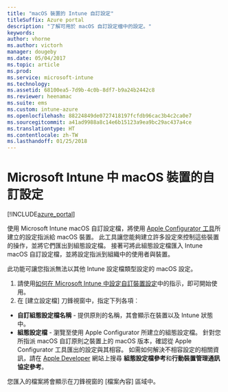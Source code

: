 ```yaml
---
title: "macOS 裝置的 Intune 自訂設定"
titleSuffix: Azure portal
description: "了解可用於 macOS 自訂設定檔中的設定。"
keywords: 
author: vhorne
ms.author: victorh
manager: dougeby
ms.date: 05/04/2017
ms.topic: article
ms.prod: 
ms.service: microsoft-intune
ms.technology: 
ms.assetid: 68100ea5-7d9b-4c0b-8df7-b9a24b2442c8
ms.reviewer: heenamac
ms.suite: ems
ms.custom: intune-azure
ms.openlocfilehash: 88224849de0727418197fcfdb96cac3b4c2ca0e7
ms.sourcegitcommit: a41ad9988a8c14e6b15123a9ea9bc29ac437a4ce
ms.translationtype: HT
ms.contentlocale: zh-TW
ms.lasthandoff: 01/25/2018
---
```

# <a name="custom-settings-for-macos-devices-in-microsoft-intune"></a>Microsoft Intune 中 macOS 裝置的自訂設定

[!INCLUDE[azure_portal](./includes/azure_portal.md)]

使用 Microsoft Intune macOS 自訂設定檔，將使用 [Apple Configurator 工具](https://itunes.apple.com/app/apple-configurator-2/id1037126344?mt=12)所建立的設定指派給 macOS 裝置。 此工具讓您能夠建立許多設定來控制這些裝置的操作，並將它們匯出到組態設定檔。 接著可將此組態設定檔匯入 Intune macOS 自訂設定檔，並將設定指派到組織中的使用者與裝置。

此功能可讓您指派無法以其他 Intune 設定檔類型設定的 macOS 設定。


1. 請使用[如何在 Microsoft Intune 中設定自訂裝置設定](custom-settings-configure.md)中的指示，即可開始使用。
2. 在 [建立設定檔] 刀鋒視窗中，指定下列各項︰

- **自訂組態設定檔名稱** - 提供原則的名稱，其會顯示在裝置以及 Intune 狀態中。
- **組態設定檔** - 瀏覽至使用 Apple Configurator 所建立的組態設定檔。
針對您所指派 macOS 自訂原則之裝置上的 macOS 版本，確認從 Apple Configurator 工具匯出的設定與其相容。 如需如何解決不相容設定的相關資訊，請在 [Apple Developer](https://developer.apple.com/) 網站上搜尋 **組態設定檔參考**和**行動裝置管理通訊協定參考**。

您匯入的檔案將會顯示在刀鋒視窗的 [檔案內容] 區域中。

